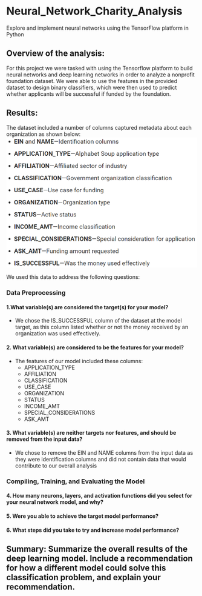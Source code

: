 # Neural_Network_Charity_Analysis
Explore and implement neural networks using the TensorFlow platform in Python

## Overview of the analysis:
For this project we were tasked with using the Tensorflow platform to build neural networks and deep learning networks in order to analyze a nonprofit foundation dataset. We were able to use the features in the provided dataset to design binary classifiers, which were then used to predict whether applicants will be successful if funded by the foundation.

## Results:
The dataset included a number of columns captured metadata about each organization as shown below:
![Dataset Columns](https://github.com/jmueller187/Neural_Network_Charity_Analysis/blob/main/Resources/DatesetColumns.png)

We used this data to address the following questions:

### Data Preprocessing<br>
#### 1.What variable(s) are considered the target(s) for your model?
- We chose the IS_SUCCESSFUL column of the dataset at the model target, as this column listed whether or not the money received by an organization was used effectively.

#### 2. What variable(s) are considered to be the features for your model?
- The features of our model included these columns:
    - APPLICATION_TYPE
    - AFFILIATION
    - CLASSIFICATION
    - USE_CASE
    - ORGANIZATION
    - STATUS
    - INCOME_AMT
    - SPECIAL_CONSIDERATIONS
    - ASK_AMT

#### 3. What variable(s) are neither targets nor features, and should be removed from the input data?
- We chose to remove the EIN and NAME columns from the input data as they were identification columns and did not contain data that would contribute to our overall analysis

### Compiling, Training, and Evaluating the Model<br>
#### 4. How many neurons, layers, and activation functions did you select for your neural network model, and why?

#### 5. Were you able to achieve the target model performance?

#### 6. What steps did you take to try and increase model performance?

## Summary: Summarize the overall results of the deep learning model. Include a recommendation for how a different model could solve this classification problem, and explain your recommendation.
